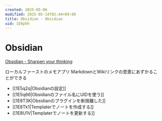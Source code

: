 ```yaml
---
created: 2025-05-06
modified: 2025-05-14T02:44+09:00
title: Obsidian - Obsidian
uid: 1E6phh
---
```


# Obsidian

[Obsidian - Sharpen your thinking](https://obsidian.md/)

ローカルファーストのメモアプリ
MarkdownとWikiリンクの恩恵にあずかることができる

- [[1E5q2q|Obsidianの設定]]
- [[1E5q66|Obsidianのファイル名にUIDを使う]]
- [[1E8T3K|Obsidianのプラグインを断捨離した]]
- [[1E8Tk1|Templaterでノートを作成する]]
- [[1E8U1V|Templaterでノートを更新する]]